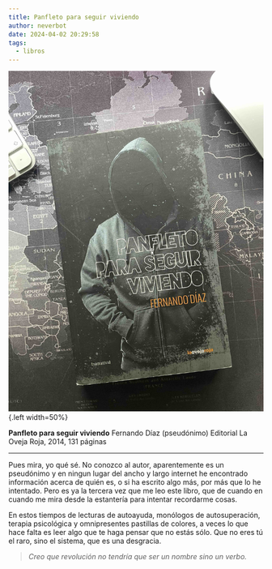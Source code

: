 ```yaml
---
title: Panfleto para seguir viviendo
author: neverbot
date: 2024-04-02 20:29:58
tags:
  - libros
---
```


![panfleto-para-seguir-viviendo](./panfleto-para-seguir-viviendo/panfleto-para-seguir-viviendo.jpg){.left width=50%}

**Panfleto para seguir viviendo**
Fernando Díaz (pseudónimo)
Editorial La Oveja Roja, 2014, 131 páginas

----

Pues mira, yo qué sé. No conozco al autor, aparentemente es un pseudónimo y en ningun lugar del ancho y largo internet he encontrado información acerca de quién es, o si ha escrito algo más, por más que lo he intentado. Pero es ya la tercera vez que me leo este libro, que de cuando en cuando me mira desde la estantería para intentar recordarme cosas.

En estos tiempos de lecturas de autoayuda, monólogos de autosuperación, terapia psicológica y omnipresentes pastillas de colores, a veces lo que hace falta es leer algo que te haga pensar que no estás sólo. Que no eres tú el raro, sino el sistema, que es una desgracia.

> *Creo que revolución no tendría que ser un nombre sino un verbo.* 
